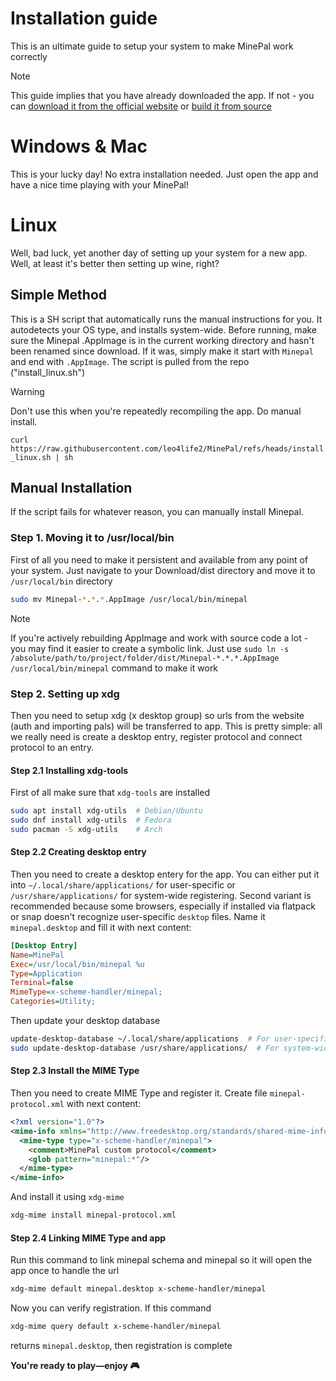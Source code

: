 # Installation guide

This is an ultimate guide to setup your system to make MinePal work correctly

> [!NOTE]
> This guide implies that you have already downloaded the app. If not - you can [download it from the official website](https://minepal.net/) or [build it from source](README.md#building-from-source)

# Windows & Mac

This is your lucky day! No extra installation needed. Just open the app and have a nice time playing with your MinePal!

# Linux

Well, bad luck, yet another day of setting up your system for a new app. Well, at least it's better then setting up wine, right?

## Simple Method
This is a SH script that automatically runs the manual instructions for you. It autodetects your OS type, and installs system-wide. Before running, make sure the Minepal .AppImage is in the current working directory and hasn't been renamed since download. If it was, simply make it start with `Minepal` and end with `.AppImage`. The script is pulled from the repo ("install_linux.sh")
> [!WARNING]
> Don't use this when you're repeatedly recompiling the app. Do manual install.

`curl https://raw.githubusercontent.com/leo4life2/MinePal/refs/heads/install_linux.sh | sh`

## Manual Installation
If the script fails for whatever reason, you can manually install Minepal.
### Step 1. Moving it to /usr/local/bin

First of all you need to make it persistent and available from any point of your system. Just navigate to your Download/dist directory and move it to `/usr/local/bin` directory

```sh
sudo mv Minepal-*.*.*.AppImage /usr/local/bin/minepal
```

> [!NOTE]
> If you're actively rebuilding AppImage and work with source code a lot - you may find it easier to create a symbolic link. Just use `sudo ln -s /absolute/path/to/project/folder/dist/Minepal-*.*.*.AppImage /usr/local/bin/minepal` command to make it work

### Step 2. Setting up xdg

Then you need to setup xdg (x desktop group) so urls from the website (auth and importing pals) will be transferred to app. This is pretty simple: all we really need is create a desktop entry, register protocol and connect protocol to an entry.

#### Step 2.1 Installing xdg-tools
First of all make sure that `xdg-tools` are installed
```sh
sudo apt install xdg-utils  # Debian/Ubuntu
sudo dnf install xdg-utils  # Fedora
sudo pacman -S xdg-utils    # Arch
```


#### Step 2.2 Creating desktop entry
Then you need to create a desktop entery for the app. You can either put it into `~/.local/share/applications/` for user-specific or `/usr/share/applications/` for system-wide registering. Second variant is recommended because some browsers, especially if installed via flatpack or snap doesn't recognize user-specific `desktop` files. Name it `minepal.desktop` and fill it with next content:
```ini
[Desktop Entry]
Name=MinePal
Exec=/usr/local/bin/minepal %u
Type=Application
Terminal=false
MimeType=x-scheme-handler/minepal;
Categories=Utility;
```

Then update your desktop database
```sh
update-desktop-database ~/.local/share/applications  # For user-specific
sudo update-desktop-database /usr/share/applications/  # For system-wide
```

#### Step 2.3 Install the MIME Type
Then you need to create MIME Type and register it. Create file `minepal-protocol.xml` with next content:
```xml
<?xml version="1.0"?>
<mime-info xmlns="http://www.freedesktop.org/standards/shared-mime-info">
  <mime-type type="x-scheme-handler/minepal">
    <comment>MinePal custom protocol</comment>
    <glob pattern="minepal:*"/>
  </mime-type>
</mime-info>
```

And install it using `xdg-mime`
```sh
xdg-mime install minepal-protocol.xml
```

#### Step 2.4 Linking MIME Type and app

Run this command to link minepal schema and minepal so it will open the app once to handle the url
```sh
xdg-mime default minepal.desktop x-scheme-handler/minepal
```

Now you can verify registration. If this command
```sh
xdg-mime query default x-scheme-handler/minepal
```
returns `minepal.desktop`, then registration is complete

**You're ready to play—enjoy 🎮**

